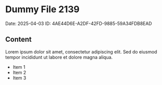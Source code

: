# Dummy File 2139

Date: 2025-04-03
ID: 4AE44D6E-A2DF-42FD-9885-59A34FDB8EAD

## Content

Lorem ipsum dolor sit amet, consectetur adipiscing elit.
Sed do eiusmod tempor incididunt ut labore et dolore magna aliqua.

* Item 1
* Item 2
* Item 3

